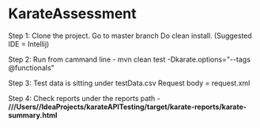 # KarateAssessment

Step 1:
Clone the project.
Go to master branch
Do clean install.
(Suggested IDE = Intellij)

Step 2:
Run from cammand line -
  mvn clean test  -Dkarate.options="--tags @functionals"
  
Step 3:
Test data is sitting under testData.csv
Request body = request.xml

Step 4:
Check reports under the reports path -
**///Users/<your domain>/IdeaProjects/karateAPITesting/target/karate-reports/karate-summary.html**

